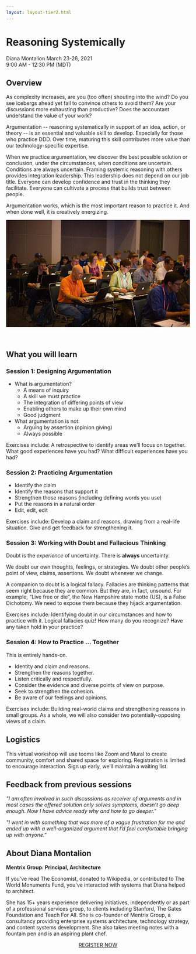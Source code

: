 ```yaml
---
layout: layout-tier2.html
---
```

<div class="container section workshop-single-page">
    <div class="row">
      <div class="col-xs-12 col-sm-2">
            <div class="speaker-container">
                <div class="speaker-img diana-montalion keep-color"></div>
                </div>
            </div>
            <div class="col-xs-12 col-sm-8 content">
                <h1>Reasoning Systemically</h1>
                <p><span class="speaker-name">Diana Montalion</span>
                <span class="duration">March 23-26, 2021<br>9:00 AM - 12:30 PM (MDT)</span></p>
                <h2>Overview</h2>
                <p>As complexity increases, are you (too often) shouting into the wind? Do you see icebergs ahead yet fail to convince others to avoid them? Are your discussions more exhausting than productive? Does the accountant understand the value of your work?</p>
                <p>Argumentation -- reasoning systematically in support of an idea, action, or theory -- is an essential and valuable skill to develop. Especially for those who practice DDD. Over time, maturing this skill contributes more value than our technology-specific expertise.</p>
                <p>When we practice argumentation, we discover the best possible solution or conclusion, under the circumstances, when conditions are uncertain. Conditions are always uncertain. Framing systemic reasoning with others provides integration leadership. This leadership does not depend on our job title. Everyone can develop confidence and trust in the thinking they facilitate. Everyone can cultivate a process that builds trust between people.</p>
                <p>Argumentation works, which is the most important reason to practice it. And when done well, it is creatively energizing.</p>
                <img src="../img/workshop/Workshop-Diana-Montalion-1.jpg" class="speaker--workshop-content-img" alt="" style="margin-bottom: 30px;"/>
                <h2>What you will learn</h2>
                <h3>Session 1: Designing Argumentation</h3>
                <ul>
                    <li>What is argumentation?
                        <ul>
                            <li>A means of inquiry</li>
                            <li>A skill we must practice</li>
                            <li>The integration of differing  points of view</li>
                            <li>Enabling others to make up their own mind</li>
                            <li>Good judgment</li>
                        </ul>
                    </li>
                    <li>What argumentation is not:
                        <ul>
                            <li>Arguing by assertion (opinion giving)</li>
                            <li>Always possible</li>
                        </ul>
                    </li>
                </ul>
                <p>Exercises include: A retrospective to identify areas we’ll focus on together. What good experiences have you had? What difficult experiences have you had?</p>
                <h3>Session 2: Practicing Argumentation</h3>
                <ul>
                    <li>Identify the claim</li>
                    <li>Identify the reasons that support it</li>
                    <li>Strengthen those reasons (including defining words you use)</li>
                    <li>Put the reasons in a natural order</li>
                    <li>Edit, edit, edit</li>
                </ul>
                <p>Exercises include: Develop a claim and reasons, drawing from a real-life situation. Give and get feedback for strengthening it.</p>
                <h3>Session 3: Working with Doubt and Fallacious Thinking</h3>
                <p>Doubt is the <em>experience</em> of uncertainty. There is <strong>always</strong> uncertainty.</p>
                <p>We doubt our own thoughts, feelings, or strategies. We doubt other people’s point of view, claims, assertions. We doubt whenever we change.</p>
                <p>A companion to doubt is a logical fallacy. Fallacies are thinking patterns that seem right because they are common. But they are, in fact, unsound. For example, “Live free or die”, the New Hampshire state motto (US), is a False Dichotomy. We need to expose them because they hijack argumentation.</p>
                <p>Exercises include: Identifying doubt in our circumstances and how to practice with it. Logical fallacies quiz! How many do you recognize? Have any taken hold in your practice?</p>
                <h3>Session 4: How to Practice … Together</h3>
                <p>This is entirely hands-on.</p>
                <ul>
                    <li>Identity and claim and reasons.</li>
                    <li>Strengthen the reasons together.</li>
                    <li>Listen critically and respectfully.</li>
                    <li>Consider the evidence and diverse points of view on purpose.</li>
                    <li>Seek to strengthen the cohesion.</li>
                    <li>Be aware of our feelings and opinions.</li>
                </ul>
                <p>Exercises include: Building real-world claims and strengthening reasons in small groups. As a whole, we will also consider two potentially-opposing views of a claim.</p>
                <h2>Logistics</h2>
                <p>This virtual workshop will use tooms like Zoom and Mural to create community, comfort and shared space for exploring. Registration is limited to encourage interaction. Sign up early, we’ll maintain a waiting list.</p>
                <h2>Feedback from previous sessions</h2>
                <p><em>"I am often involved in such discussions as receiver of arguments and in most cases the offered solution only solves symptoms, doesn’t go deep enough. Now I have advice ready why and how to go deeper."</em></p>
                <p><em>"I went in with something that was more of a vague frustration for me and ended up with a well-organized argument that I’d feel comfortable bringing up with anyone."</em></p>
                <h2 class="text-center">About Diana Montalion</h2>
                <div class="speaker-img-in-content diana-montalion keep-color"></div>
                <p><strong>Mentrix Group: Principal, Architecture</strong></p>
                <p>If you’ve read The Economist, donated to Wikipedia, or contributed to The World Monuments Fund, you’ve interacted with systems that Diana helped to architect.</p>
                <p>She has 15+ years experience delivering initiatives, independently or as part of a professional services group, to clients including Stanford, The Gates Foundation and Teach For All. She is co-founder of Mentrix Group, a consultancy providing enterprise systems architecture, technology strategy, and content systems development. She also takes meeting notes with a fountain pen and is an aspiring plant chef.</p>
                <div class="col-xs-12" align="center">
                    <a class="btn" href="https://ti.to/EDDD/explore-ddd-2021-spring-workshops">REGISTER NOW</a>
                </div>
            </div>
        </div>
    </div>
</div>